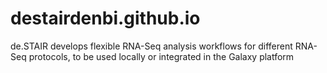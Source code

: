 # destairdenbi.github.io
de.STAIR develops flexible RNA-Seq analysis workflows for different RNA-Seq protocols, to be used locally or integrated in the Galaxy platform
